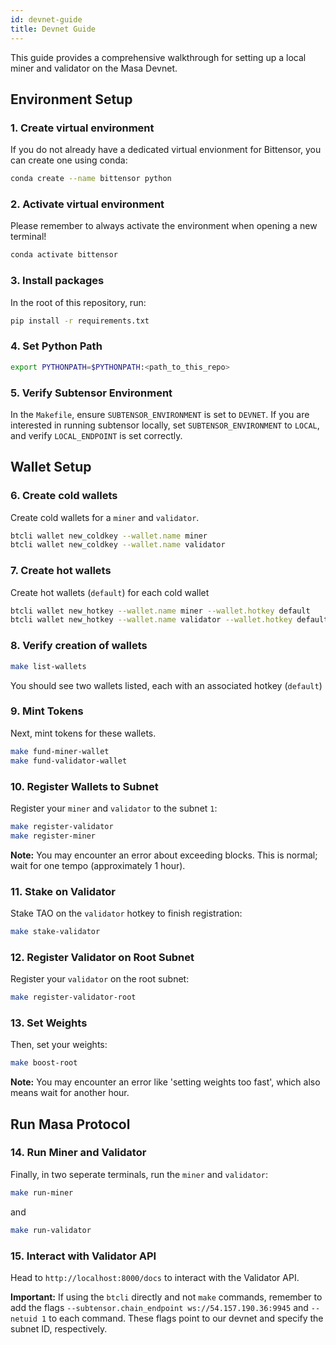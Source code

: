 ```yaml
---
id: devnet-guide
title: Devnet Guide
---
```


This guide provides a comprehensive walkthrough for setting up a local miner and validator on the Masa Devnet.

## Environment Setup

### 1. Create virtual environment

If you do not already have a dedicated virtual envionment for Bittensor, you can create one using conda:

```bash
conda create --name bittensor python
```

### 2. Activate virtual environment

Please remember to always activate the environment when opening a new terminal!

```bash
conda activate bittensor
```

### 3. Install packages

In the root of this repository, run:

```bash
pip install -r requirements.txt
```

### 4. Set Python Path

```bash
export PYTHONPATH=$PYTHONPATH:<path_to_this_repo>
```

### 5. Verify Subtensor Environment

In the `Makefile`, ensure `SUBTENSOR_ENVIRONMENT` is set to `DEVNET`. If you are interested in running subtensor locally, set `SUBTENSOR_ENVIRONMENT` to `LOCAL`, and verify `LOCAL_ENDPOINT` is set correctly.

## Wallet Setup

### 6. Create cold wallets

Create cold wallets for a `miner` and `validator`.

```bash
btcli wallet new_coldkey --wallet.name miner
btcli wallet new_coldkey --wallet.name validator
```

### 7. Create hot wallets

Create hot wallets (`default`) for each cold wallet

```bash
btcli wallet new_hotkey --wallet.name miner --wallet.hotkey default
btcli wallet new_hotkey --wallet.name validator --wallet.hotkey default
```

### 8. Verify creation of wallets

```bash
make list-wallets
```

You should see two wallets listed, each with an associated hotkey (`default`)

### 9. Mint Tokens

Next, mint tokens for these wallets.

```bash
make fund-miner-wallet
make fund-validator-wallet
```

### 10. Register Wallets to Subnet

Register your `miner` and `validator` to the subnet `1`:

```bash
make register-validator
make register-miner
```

**Note:** You may encounter an error about exceeding blocks. This is normal; wait for one tempo (approximately 1 hour).

### 11. Stake on Validator

Stake TAO on the `validator` hotkey to finish registration:

```bash
make stake-validator
```

### 12. Register Validator on Root Subnet

Register your `validator` on the root subnet:

```bash
make register-validator-root
```

### 13. Set Weights

Then, set your weights:

```bash
make boost-root
```

**Note:** You may encounter an error like 'setting weights too fast', which also means wait for another hour.

## Run Masa Protocol

### 14. Run Miner and Validator

Finally, in two seperate terminals, run the `miner` and `validator`:

```bash
make run-miner
```

and

```bash
make run-validator
```

### 15. Interact with Validator API

Head to `http://localhost:8000/docs` to interact with the Validator API.

**Important:** If using the `btcli` directly and not `make` commands, remember to add the flags `--subtensor.chain_endpoint ws://54.157.190.36:9945` and `--netuid 1` to each command. These flags point to our devnet and specify the subnet ID, respectively.
